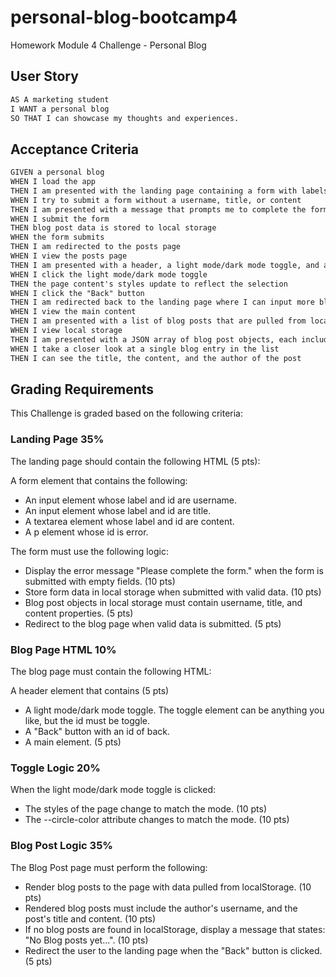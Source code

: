 # personal-blog-bootcamp4

Homework Module 4 Challenge - Personal Blog

## User Story

```markdown
AS A marketing student
I WANT a personal blog
SO THAT I can showcase my thoughts and experiences.
```

## Acceptance Criteria

```markdown
GIVEN a personal blog
WHEN I load the app
THEN I am presented with the landing page containing a form with labels and inputs for username, blog title, and blog content
WHEN I try to submit a form without a username, title, or content
THEN I am presented with a message that prompts me to complete the form.
WHEN I submit the form
THEN blog post data is stored to local storage
WHEN the form submits
THEN I am redirected to the posts page
WHEN I view the posts page
THEN I am presented with a header, a light mode/dark mode toggle, and a "Back" button
WHEN I click the light mode/dark mode toggle
THEN the page content's styles update to reflect the selection
WHEN I click the "Back" button
THEN I am redirected back to the landing page where I can input more blog entries
WHEN I view the main content
THEN I am presented with a list of blog posts that are pulled from local storage
WHEN I view local storage
THEN I am presented with a JSON array of blog post objects, each including the post author's username, title of the post, and post's content
WHEN I take a closer look at a single blog entry in the list
THEN I can see the title, the content, and the author of the post
```

## Grading Requirements

This Challenge is graded based on the following criteria:

### Landing Page 35%

The landing page should contain the following HTML (5 pts):

A form element that contains the following:

- An input element whose label and id are username.
- An input element whose label and id are title.
- A textarea element whose label and id are content.
- A p element whose id is error.

The form must use the following logic:

- Display the error message "Please complete the form." when the form is submitted with empty fields. (10 pts)
- Store form data in local storage when submitted with valid data. (10 pts)
- Blog post objects in local storage must contain username, title, and content properties. (5 pts)
- Redirect to the blog page when valid data is submitted. (5 pts)

### Blog Page HTML 10%

The blog page must contain the following HTML:

A header element that contains (5 pts)

- A light mode/dark mode toggle. The toggle element can be anything you like, but the id must be toggle.
- A "Back" button with an id of back.
- A main element. (5 pts)

### Toggle Logic 20%

When the light mode/dark mode toggle is clicked:

- The styles of the page change to match the mode. (10 pts)
- The --circle-color attribute changes to match the mode. (10 pts)

### Blog Post Logic 35%

The Blog Post page must perform the following:

- Render blog posts to the page with data pulled from localStorage. (10 pts)
- Rendered blog posts must include the author's username, and the post's title and content. (10 pts)
- If no blog posts are found in localStorage, display a message that states: "No Blog posts yet...". (10 pts)
- Redirect the user to the landing page when the "Back" button is clicked. (5 pts)
